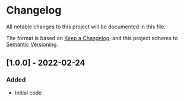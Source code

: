 # Changelog

All notable changes to this project will be documented in this file.

The format is based on [Keep a Changelog](https://keepachangelog.com/en/1.1.0/),
and this project adheres to [Semantic Versioning](https://semver.org/spec/v2.0.0.html).

## [1.0.0] - 2022-02-24

### Added

- Initial code

[0.0.2]: https://github.com/srveit/bank-downloader/releases/tag/v1.0.0
